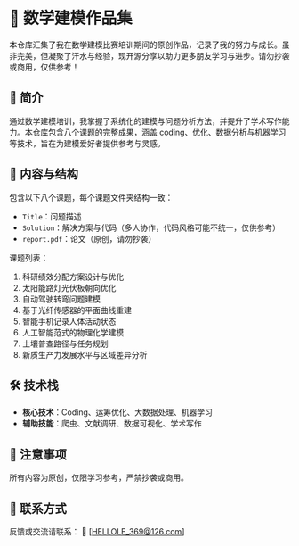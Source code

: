 # 🌟 数学建模作品集

本仓库汇集了我在数学建模比赛培训期间的原创作品，记录了我的努力与成长。虽非完美，但凝聚了汗水与经验，现开源分享以助力更多朋友学习与进步。请勿抄袭或商用，仅供参考！

## 📌 简介

通过数学建模培训，我掌握了系统化的建模与问题分析方法，并提升了学术写作能力。本仓库包含八个课题的完整成果，涵盖 coding、优化、数据分析与机器学习等技术，旨在为建模爱好者提供参考与灵感。

## 📂 内容与结构

包含以下八个课题，每个课题文件夹结构一致：
- `Title`：问题描述
- `Solution`：解决方案与代码（多人协作，代码风格可能不统一，仅供参考）
- `report.pdf`：论文（原创，请勿抄袭）

课题列表：
1. 科研绩效分配方案设计与优化
2. 太阳能路灯光伏板朝向优化
3. 自动驾驶转弯问题建模
4. 基于光纤传感器的平面曲线重建
5. 智能手机记录人体活动状态
6. 人工智能范式的物理化学建模
7. 土壤普查路径与任务规划
8. 新质生产力发展水平与区域差异分析

## 🛠️ 技术栈

- **核心技术**：Coding、运筹优化、大数据处理、机器学习
- **辅助技能**：爬虫、文献调研、数据可视化、学术写作

## 📜 注意事项

所有内容为原创，仅限学习参考，严禁抄袭或商用。

## 📮 联系方式

反馈或交流请联系：
📧 [HELLOLE_369@126.com]